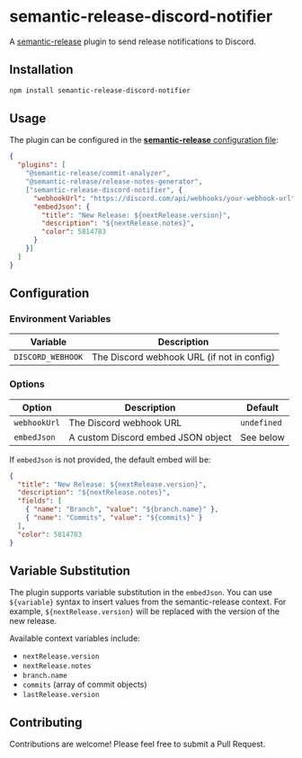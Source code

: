 # semantic-release-discord-notifier

A [semantic-release](https://github.com/semantic-release/semantic-release) plugin to send release notifications to Discord.

## Installation

```bash
npm install semantic-release-discord-notifier
```

## Usage

The plugin can be configured in the [**semantic-release** configuration file](https://github.com/semantic-release/semantic-release/blob/master/docs/usage/configuration.md#configuration):

```json
{
  "plugins": [
    "@semantic-release/commit-analyzer",
    "@semantic-release/release-notes-generator",
    ["semantic-release-discord-notifier", {
      "webhookUrl": "https://discord.com/api/webhooks/your-webhook-url",
      "embedJson": {
        "title": "New Release: ${nextRelease.version}",
        "description": "${nextRelease.notes}",
        "color": 5814783
      }
    }]
  ]
}
```

## Configuration

### Environment Variables

| Variable          | Description                                |
|-------------------|--------------------------------------------|
| `DISCORD_WEBHOOK` | The Discord webhook URL (if not in config) |

### Options

| Option       | Description                        | Default     |
|--------------|------------------------------------|-------------|
| `webhookUrl` | The Discord webhook URL            | `undefined` |
| `embedJson`  | A custom Discord embed JSON object | See below   |

If `embedJson` is not provided, the default embed will be:

```json
{
  "title": "New Release: ${nextRelease.version}",
  "description": "${nextRelease.notes}",
  "fields": [
    { "name": "Branch", "value": "${branch.name}" },
    { "name": "Commits", "value": "${commits}" }
  ],
  "color": 5814783
}
```

## Variable Substitution

The plugin supports variable substitution in the `embedJson`. You can use `${variable}` syntax to insert values from the semantic-release context. For example, `${nextRelease.version}` will be replaced with the version of the new release.

Available context variables include:

- `nextRelease.version`
- `nextRelease.notes`
- `branch.name`
- `commits` (array of commit objects)
- `lastRelease.version`

## Contributing

Contributions are welcome! Please feel free to submit a Pull Request.

